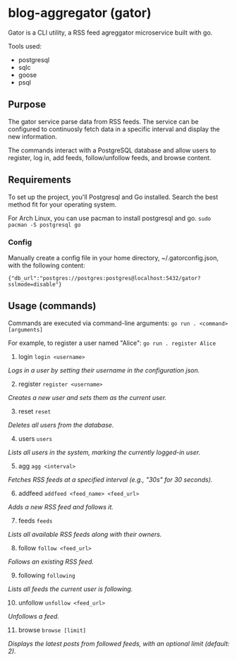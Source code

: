 # blog-aggregator (gator)

Gator is a CLI utility, a RSS feed agreggator microservice built with go.

Tools used:

- postgresql
- sqlc
- goose
- psql

## Purpose

The gator service parse data from RSS feeds. The service can be configured to continuosly fetch data in a specific interval and display the new information.

The commands interact with a PostgreSQL database and allow users to register, log in, add feeds, follow/unfollow feeds, and browse content.

## Requirements

To set up the project, you'll Postgresql and Go installed. Search the best method fit for your operating system.

For Arch Linux, you can use pacman to install postgresql and go.
`sudo pacman -S postgresql go`

### Config

Manually create a config file in your home directory, ~/.gatorconfig.json, with the following content:

`{"db_url":"postgres://postgres:postgres@localhost:5432/gator?sslmode=disable"}`

## Usage (commands)

Commands are executed via command-line arguments:
`go run . <command> [arguments]`

For example, to register a user named "Alice":
`go run . register Alice`

1. login
   `login <username>`

_Logs in a user by setting their username in the configuration json._

2. register
   `register <username>`

_Creates a new user and sets them as the current user._

3. reset
   `reset`

_Deletes all users from the database._

4. users
   `users`

_Lists all users in the system, marking the currently logged-in user._

5. agg
   `agg <interval>`

_Fetches RSS feeds at a specified interval (e.g., "30s" for 30 seconds)._

6. addfeed
   `addfeed <feed_name> <feed_url>`

_Adds a new RSS feed and follows it._

7. feeds
   `feeds`

_Lists all available RSS feeds along with their owners._

8. follow
   `follow <feed_url>`

_Follows an existing RSS feed._

9. following
   `following`

_Lists all feeds the current user is following._

10. unfollow
    `unfollow <feed_url>`

_Unfollows a feed._

11. browse
    `browse [limit]`

_Displays the latest posts from followed feeds, with an optional limit (default: 2)._
